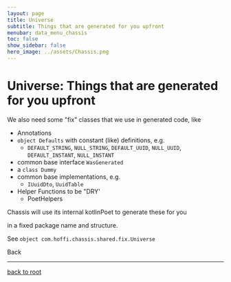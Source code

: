 ```yaml
---
layout: page
title: Universe
subtitle: Things that are generated for you upfront
menubar: data_menu_chassis
toc: false
show_sidebar: false
hero_image: ../assets/Chassis.png
---
```

# Universe: Things that are generated for you upfront

We also need some "fix" classes that we use in generated code, like

- Annotations
- `object Defaults` with constant (like) definitions, e.g.
  - `DEFAULT_STRING`, `NULL_STRING`, `DEFAULT_UUID`, `NULL_UUID`, `DEFAULT_INSTANT`, `NULL_INSTANT`
- common base interface `WasGenerated`
- a `class Dummy`
- common base implementations, e.g.
  - `IUuidDto`, `UuidTable`
- Helper Functions to be "DRY'
  - PoetHelpers

Chassis will use its internal kotlinPoet to generate these for you

in a fixed package name and structure.

See `object com.hoffi.chassis.shared.fix.Universe`

<a onclick="window.history.back()">Back</a>

<hr/>

[back to root](..)
